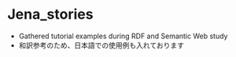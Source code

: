 # Jena_stories

* Gathered tutorial examples during RDF and Semantic Web study
* 和訳参考のため、日本語での使用例も入れております
